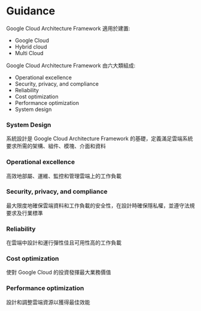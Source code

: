 # Guidance 

Google Cloud Architecture Framework 適用於建置:

* Google Cloud
* Hybrid cloud
* Multi Cloud

Google Cloud Architecture Framework 由六大類組成:

* Operational excellence
* Security, privacy, and compliance
* Reliability
* Cost optimization
* Performance optimization
* System design

### System Design

系統設計是 Google Cloud Architecture Framework 的基礎，定義滿足雲端系統要求所需的架構、組件、模塊、介面和資料

### Operational excellence

高效地部屬、運維、監控和管理雲端上的工作負載

### Security, privacy, and compliance

最大限度地確保雲端資料和工作負載的安全性，在設計時確保隱私權，並遵守法規要求及行業標準

### Reliability

在雲端中設計和運行彈性佳且可用性高的工作負載

### Cost optimization

使對 Google Cloud 的投資發揮最大業務價值

### Performance optimization

設計和調整雲端資源以獲得最佳效能
